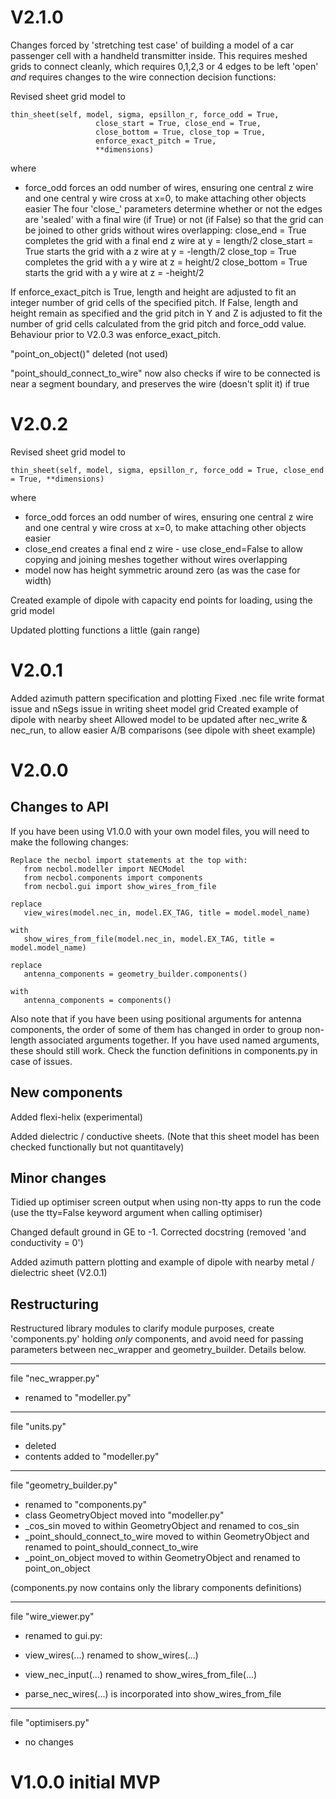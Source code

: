 # V2.1.0
Changes forced by 'stretching test case' of building a model of a car passenger cell with a handheld transmitter inside. This requires meshed grids to connect cleanly, which requires 0,1,2,3 or 4 edges to be left 'open' *and* requires changes to the wire connection decision functions:

Revised sheet grid model to 
```
thin_sheet(self, model, sigma, epsillon_r, force_odd = True,
                   close_start = True, close_end = True,
                   close_bottom = True, close_top = True,
                   enforce_exact_pitch = True,
                   **dimensions)
```
where 
- force_odd forces an odd number of wires, ensuring one central z wire and one central y wire cross at x=0, to make attaching other objects easier
The four 'close_' parameters determine whether or not the edges are 'sealed' with a final wire (if True) or not (if False) so that the grid can be joined to other grids without wires overlapping:
            close_end = True completes the grid with a final end z wire at y = length/2 
            close_start = True starts the grid with a z wire at y = -length/2 
            close_top = True completes the grid with a y wire at z = height/2 
            close_bottom = True starts the grid with a y wire at z = -height/2 

If enforce_exact_pitch is True, length and height are adjusted to fit an integer number of grid cells of the specified pitch. If False, length and height remain as specified and the grid pitch in Y and Z is adjusted to fit the number of grid cells calculated from the grid pitch and force_odd value. Behaviour prior to V2.0.3 was enforce_exact_pitch.

"point_on_object()" deleted (not used)

"point_should_connect_to_wire" now also checks if wire to be connected is near a segment boundary, and preserves the wire (doesn't split it) if true


# V2.0.2
Revised sheet grid model to 
```
thin_sheet(self, model, sigma, epsillon_r, force_odd = True, close_end = True, **dimensions)
```
where 
- force_odd forces an odd number of wires, ensuring one central z wire and one central y wire cross at x=0, to make attaching other objects easier
- close_end creates a final end z wire - use close_end=False to allow copying and joining meshes together without wires overlapping
- model now has height symmetric around zero (as was the case for width)
  
Created example of dipole with capacity end points for loading, using the grid model

Updated plotting functions a little (gain range)

# V2.0.1
Added azimuth pattern specification and plotting
Fixed .nec file write format issue and nSegs issue in writing sheet model grid
Created example of dipole with nearby sheet
Allowed model to be updated after nec_write & nec_run, to allow easier A/B comparisons (see dipole with sheet example)

# V2.0.0
## Changes to API
If you have been using V1.0.0 with your own model files, you will need to make the following changes:

```
Replace the necbol import statements at the top with:
   from necbol.modeller import NECModel
   from necbol.components import components 
   from necbol.gui import show_wires_from_file

replace
   view_wires(model.nec_in, model.EX_TAG, title = model.model_name)

with
   show_wires_from_file(model.nec_in, model.EX_TAG, title = model.model_name)

replace
   antenna_components = geometry_builder.components()

with
   antenna_components = components()
```
Also note that if you have been using positional arguments for antenna components, the order of some of them has changed in order to group non-length associated arguments together. If you have used named arguments, these should still work. Check the function definitions in components.py in case of issues.

## New components
Added flexi-helix (experimental)

Added dielectric / conductive sheets. (Note that this sheet model has been checked functionally but not quantitavely)

## Minor changes
Tidied up optimiser screen output when using non-tty apps to run the code
   (use the tty=False keyword argument when calling optimiser)

Changed default ground in GE to -1. Corrected docstring (removed 'and conductivity = 0')

Added azimuth pattern plotting and example of dipole with nearby metal / dielectric sheet (V2.0.1)

## Restructuring
Restructured library modules to clarify module purposes, create 'components.py' holding *only* components, and avoid need for passing parameters between nec_wrapper and geometry_builder. Details below.

----------------------------
file "nec_wrapper.py"
-  renamed to "modeller.py"

---------------------------------
file "units.py"
- deleted
- contents added to "modeller.py"

---------------------------------------
file "geometry_builder.py" 
- renamed to "components.py"
- class GeometryObject moved into "modeller.py"
- _cos_sin moved to within GeometryObject and renamed to cos_sin
- _point_should_connect_to_wire moved to within GeometryObject and renamed to point_should_connect_to_wire
- _point_on_object moved to within GeometryObject and renamed to point_on_object

(components.py now contains only the library components definitions)

-----------------------------------
file "wire_viewer.py"
 - renamed to gui.py:

- view_wires(...) renamed to show_wires(...)
- view_nec_input(...) renamed to show_wires_from_file(...)
- parse_nec_wires(...) is incorporated into show_wires_from_file

-----------------------------------
file "optimisers.py" 
- no changes

# V1.0.0 initial MVP

